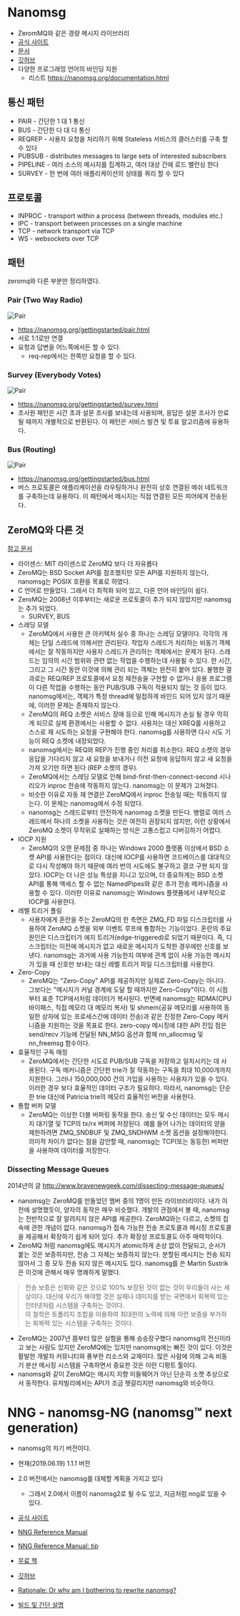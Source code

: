 # Nanomsg
- ZeromMQ와 같은 경량 메시지 라이브러리
- [공식 사이트](https://nanomsg.org )
- [문서](https://nanomsg.org/documentation.html )
- [깃허브](https://github.com/nanomsg/nanomsg )
- 다양한 프로그래밍 언어의 바인딩 지원
    - 리스트 https://nanomsg.org/documentation.html
        
  
## 통신 패턴
- PAIR - 간단한 1 대 1 통신
- BUS - 간단한 다 대 다 통신
- REQREP - 사용자 요청을 처리하기 위해 Stateless 서비스의 클러스터를 구축 할 수 있다
- PUBSUB - distributes messages to large sets of interested subscribers
- PIPELINE - 여러 소스의 메시지를 집계하고, 여러 대상 간에 로드 밸런싱 한다
- SURVEY - 한 번에 여러 애플리케이션의 상태를 쿼리 할 수 ​​있다
  

## 프로토콜 
- INPROC - transport within a process (between threads, modules etc.)
- IPC - transport between processes on a single machine
- TCP - network transport via TCP
- WS - websockets over TCP    
  
  
## 패턴 
zeromq와 다른 부분만 정리하였다.  

### Pair (Two Way Radio)
![Pair](./images/001.png)  
  
- https://nanomsg.org/gettingstarted/pair.html
- 서로 1:1로만 연결
- 요청과 답변을 어느쪽에서든 할 수 있다.
    - req-rep에서는 한쪽만 요청을 할 수 있다.
  
### Survey (Everybody Votes)
![Pair](./images/002.png)  
  
- https://nanomsg.org/gettingstarted/survey.html
- 조사원 패턴은 시간 초과 설문 조사를 보내는데 사용되며, 응답은 설문 조사가 만료 될 때까지 개별적으로 반환된다. 이 패턴은 서비스 발견 및 투표 알고리즘에 유용하다.

### Bus (Routing)
![Pair](./images/003.png)  
  
- https://nanomsg.org/gettingstarted/bus.html
- 버스 프로토콜은 애플리케이션을 라우팅하거나 완전히 상호 연결된 메쉬 네트워크를 구축하는데 유용하다. 이 패턴에서 메시지는 직접 연결된 모든 피어에게 전송된다.



  
## ZeroMQ와 다른 것
[참고 문서](https://nanomsg.org/documentation-zeromq.html )  
  
- 라이센스: MIT 라이센스로 ZeroMQ 보다 더 자유롭다
- ZeroMQ는 BSD Socket API를 참조했지만 모든 API를 지원하지 않는다, nanomsg는 POSIX 호환을 목표로 하였다.
- C 언어로 만들었다. 그래서 더 최적화 되어 있고, 다른 언어 바인딩이 쉽다.
- ZeroMQ는 2008년 이후부터는 새로운 프로토콜이 추가 되지 않았지만 nanomsg는 추가 되었다.
    - SURVEY, BUS
- 스레딩 모델
    - ZeroMQ에서 사용한 큰 아키텍처 실수 중 하나는 스레딩 모델이다. 각각의 개체는 단일 스레드에 의해서만 관리된다. 작업자 스레드가 처리하는 비동기 객체에서는 잘 작동하지만 사용자 스레드가 관리하는 객체에서는 문제가 된다. 스레드는 임의의 시간 범위와 관련 없는 작업을 수행하는데 사용될 수 있다. 한 시간, 그리고 그 시간 동안 이것에 의해 관리 되는 객체는 완전히 붙어 있다. 불행한 결과로는 REQ/REP 프로토콜에서 요청 재전송을 구현할 수 없거나 응용 프로그램이 다른 작업을 수행하는 동안 PUB/SUB 구독이 적용되지 않는 것 등이 있다. nanomsg에서는, 객체가 특정 thread에 밀접하게 바인드 되어 있지 않기 때문에, 이러한 문제는 존재하지 않는다.
    - ZeroMQ의 REQ 소켓은 서비스 장애 등으로 인해 메시지가 손실 될 경우 막히게 되므로 실제 환경에서는 사용할 수 없다. 사용자는 대신 XREQ를 사용하고 스스로 재 시도하는 요청을 구현해야 한다. nanomsg를 사용하면 다시 시도 기능이 REQ 소켓에 내장되었다.
    - nanomsg에서는 REQ와 REP가 진행 중인 처리를 취소한다. REQ 소켓의 경우 응답을 기다리지 않고 새 요청을 보내거나 이전 요청에 응답하지 않고 새 요청을 가져 오기만 하면 된다 (REP 소켓의 경우).
    - ZeroMQ에서는 스레딩 모델로 인해 bind-first-then-connect-second 시나리오가 inproc 전송에 작동하지 않는다. nanomsg는 이 문제가 고쳐졌다.
    - 비슷한 이유로 자동 재 연결은 ZeroMQ에서 inproc 전송일 때는 작동하지 않는다. 이 문제는 nanomsg에서 수정 되었다.
    - nanomsg는 스레드로부터 안전하게 nanomsg 소켓을 만든다. 병렬로 여러 스레드에서 하나의 소켓을 사용하는 것은 여전히 ​​권장되지 않지만, 이런 상황에서 ZeroMQ 소켓이 무작위로 실패하는 방식은 고통스럽고 디버깅하기 어렵다.
- IOCP 지원
    - ZeroMQ의 오랜 문제점 중 하나는 Windows 2000 플랫폼 이상에서 BSD 소켓 API를 사용한다는 점이다. 대신에 IOCP를 사용하면 코드베이스를 대대적으로 다시 작성해야 하기 때문에 여러 번의 시도에도 불구하고 결코 구현 되지 않았다. IOCP는 더 나은 성능 특성을 지니고 있으며, 더 중요하게는 BSD 소켓 API를 통해 액세스 할 수 없는 NamedPipes와 같은 추가 전송 메커니즘을 사용할 수 있다. 이러한 이유로 nanomsg는 Windows 플랫폼에서 내부적으로 IOCP를 사용한다.
- 레벨 트리거 폴링
    - 사용자에게 혼란을 주는 ZeroMQ의 한 측면은 ZMQ_FD 파일 디스크립터를 사용하여 ZeroMQ 소켓을 외부 이벤트 루프에 통합하는 기능이었다. 혼란의 주요 원인은 디스크립터가 에지 트리거(edge-triggered)로  되었기 때문이다. 즉, 디스크립터는 이전에 메시지가 없고 새로운 메시지가 도착한 경우에만 신호를 보낸다. nanomsg는 과거에 사용 가능한지 여부에 관계 없이 사용 가능한 메시지가 있을 때 신호만 보내는 대신 레벨 트리거 파일 디스크립터를 사용한다.
- Zero-Copy
    - ZeroMQ는 "Zero-Copy" API를 제공하지만 실제로 Zero-Copy는 아니다. 그보다는 "메시지가 커널 경계에 도달 할 때까지만 Zero-Copy"이다. 이 시점부터 표준 TCP에서처럼 데이터가 복사된다. 반면에 nanomsg는 RDMA(CPU 바이패스, 직접 메모리 대 메모리 복사) 및 shmem(공유 메모리를 사용하여 동일한 상자에 있는 프로세스간에 데이터 전송)과 같은 진정한 Zero-Copy 메커니즘을 지원하는 것을 목표로 한다. zero-copy 메시징에 대한 API 진입 점은 send/recv 기능에 전달된 NN_MSG 옵션과 함께 nn_allocmsg 및 nn_freemsg 함수이다.
- 효율적인 구독 매칭
    - ZeroMQ에서는 간단한 시도로 PUB/SUB 구독을 저장하고 일치시키는 데 사용된다. 구독 메커니즘은 간단한 trie가 잘 작동하는 구독을 최대 10,000개까지 지원한다. 그러나 150,000,000 건의 가입을 사용하는 사용자가 있을 수 있다. 이러한 경우 보다 효율적인 데이터 구조가 필요하다. 따라서, nanomsg는 단순한 trie 대신에 Patricia trie의 메모리 효율적인 버전을 사용한다.
- 통합 버퍼 모델
    - ZeroMQ는 이상한 더블 버퍼링 동작을 한다. 송신 및 수신 데이터는 모두 메시지 대기열 및 TCP의 tx/rx 버퍼에 저장된다. 예를 들어 나가는 데이터의 양을 제한하려면 ZMQ_SNDBUF 및 ZMQ_SNDHWM 소켓 옵션을 설정해야한다. 의미적 차이가 없다는 점을 감안할 때, nanomsg는 TCP(또는 동등한) 버퍼만을 사용하여 데이터를 저장한다.
  
### Dissecting Message Queues  
2014년의 글  http://www.bravenewgeek.com/dissecting-message-queues/
  
- nanomsg는 ZeroMQ를 만들었던 멤버 중의 1명이 만든 라이브러리이다. 내가 이전에 설명했듯이, 양자의 동작은 매우 비슷했다. 개발의 관점에서 볼 때, nanomsg는 전반적으로 잘 알려지지 않은 API를 제공한다.  ZeroMQ와는 다르고, 소켓의 접속에 관한 개념이 없다. nanomsg가 접속 가능한 전송 프로토콜과 메시징 프로토콜을 제공해서 확장하기 쉽게 되어 있다. 추가 확장성 프로토콜도 아주 매력적이다.
- ZeroMQ 처럼 nanomsg에도 메시지가 atomic하게 손상 없이 전달되고, 순서가 붙는 것은 보증하지만, 전송 그 자체는 보증하지 않는다. 분할된 메시지는 전송 되지 않아서 그 중 모두 전송 되지 않은 메시지도 있다. nanomsg를 쓴 Martin Sustrik은 이것에 관해서 매우 명쾌하게 말했다.
> 전송 보증은 신화와 같은 것으로 100% 보장된 것이 없는 것이 우리들이 사는 세상이다. 대신에 우리가 해야할 것은 실패나 데미지를 받는 국면에서 회복력 있는 인터넷처럼 시스템을 구축하는 것이다.  
이 철학은 토폴리지 조합을 이용하여 최대한의 노력에 의해 이런 보증을 부가하는 회복력 있는 시스템을 구축하는 것이다.
- ZeroMQ는 2007년 쯤부터 많은 실험을 통해 승승장구했다 nanomsg의 전신이라고 보는 사람도 있지만 ZeroMQ에는 있지만 nanomsg에는 빠진 것이 있다. 이것은 활발한 개발자 커뮤니티와 풍부한 리소스와 교재이다. 많은 사람에 의해 고속 비동기 분산 메시징 시스템을 구축하면서 중요한 것은 이런 디펑트 툴이다.
- nanomsg와 같이 ZeroMQ는 메시지 지향 미들웨어가 아닌 단순히 소켓 추상으로서 동작한다. 유저빌리에서는 API가 조금 헷갈리지만 nanomsg와 비슷하다.  
  




# NNG - nanomsg-NG (nanomsg™ next generation)
- nanomsg의 차기 버전이다.
- 현재(2019.06.19) 1.1.1 버전
- 2.0 버전에서는 nanomsg를 대체할 계획을 가지고 있다
    - 그래서 2.0에서 이름이 nanomsg2로 될 수도 있고, 지금처럼 nng로 있을 수 있다.  
  
- [공식 사이트](https://nanomsg.github.io/nng/ )
- [NNG Reference Manual](https://nanomsg.github.io/nng/man/v1.1.0/index.html )
- [NNG Reference Manual: tip](https://nanomsg.github.io/nng/man/tip/index.html )
- [무료 책](https://leanpub.com/nngmanual )
- [깃허브](https://github.com/nanomsg/nng )
- [Rationale: Or why am I bothering to rewrite nanomsg?](https://nanomsg.github.io/nng/RATIONALE.html )
- [빌드 및 간단 설명](https://mbxx.tistory.com/68)
